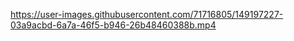 

https://user-images.githubusercontent.com/71716805/149197227-03a9acbd-6a7a-46f5-b946-26b48460388b.mp4


